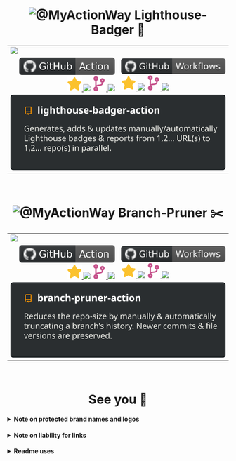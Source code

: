 <div align="center">

# <img src="https://avatars.githubusercontent.com/u/80457499?s=60&amp;v=4" alt="@MyActionWay" size="25" height="25" width="25"/> Lighthouse-Badger :badger:

<table>
<tr>
<td colspan="2">
<a href="https://github.com/myactionway/lighthouse-badger-action" title="Explore this" target="_blank"><img src="https://repository-images.githubusercontent.com/359827195/1a084a2e-f30b-4c5d-b4a8-a3ce60d6f945"/></a>
</td>
</tr>

<tr>
<td align="right" width="400px">
<a href="https://github.com/myactionway/lighthouse-badger-action" title="Check it out" target="_blank"><img src="https://raw.githubusercontent.com/sitdisch/cloud/master/badges/others/GitHub-Action-grey.svg"/></a><br>
<a href="https://github.com/myactionway/lighthouse-badger-action" title="Stars of Lighthouse-Badger-Action" target="_blank"><img src="https://raw.githubusercontent.com/sitdisch/cloud/master/3parties/star-solid.svg"/> <img src="https://img.shields.io/github/stars/myactionway/lighthouse-badger-action?label=&cacheSeconds=3600"/></a> <a href="https://github.com/myactionway/lighthouse-badger-action" title="Forks of Lighthouse-Badger-Action" target="_blank"><img src="https://raw.githubusercontent.com/sitdisch/cloud/master/3parties/code-branch-solid.svg"/> <img src="https://img.shields.io/github/forks/myactionway/lighthouse-badger-action?label=&cacheSeconds=3600"/></a>
</td>

<td align="left" width="400px">
<a href="https://github.com/myactionway/lighthouse-badger-workflows" title="Check it out" target="_blank"><img src="https://raw.githubusercontent.com/sitdisch/cloud/master/badges/others/GitHub-Workflows-grey.svg"/></a><br>
<a href="https://github.com/myactionway/lighthouse-badger-workflows" title="Stars of Lighthouse-Badger-Workflows" target="_blank"><img src="https://raw.githubusercontent.com/sitdisch/cloud/master/3parties/star-solid.svg"/> <img src="https://img.shields.io/github/stars/myactionway/lighthouse-badger-workflows?label=&cacheSeconds=3600"/></a> <a href="https://github.com/myactionway/lighthouse-badger-workflows" title="Forks of Lighthouse-Badger-Workflows" target="_blank"><img src="https://raw.githubusercontent.com/sitdisch/cloud/master/3parties/code-branch-solid.svg"/> <img src="https://img.shields.io/github/forks/myactionway/lighthouse-badger-workflows?label=&cacheSeconds=3600"/></a>
</td>
</tr>

<tr>
<td align="center" colspan="2">
<a href="https://github.com/myactionway/lighthouse-badger-action" title="Explore this" target="_blank"><img src="https://raw.githubusercontent.com/sitdisch/cloud/master/github_pins/lighthouse_action.svg"/></a>
</td>
</tr>
</table>

<br>

# <img src="https://avatars.githubusercontent.com/u/80457499?s=60&amp;v=4" alt="@MyActionWay" size="25" height="25" width="25"/> Branch-Pruner :scissors:

<table>
<tr>
<td colspan="2">
<a href="https://github.com/myactionway/branch-pruner-action" title="Explore this" target="_blank"><img src="https://repository-images.githubusercontent.com/352585266/cc34310b-3ab2-4085-b5f5-b1b2cc306a64"/></a>
</td>
</tr>

<tr>
<td align="right" width="400px">
<a href="https://github.com/myactionway/branch-pruner-action" title="Check it out" target="_blank"><img src="https://raw.githubusercontent.com/sitdisch/cloud/master/badges/others/GitHub-Action-grey.svg"/></a><br>
<a href="https://github.com/myactionway/branch-pruner-action" title="Stars of Branch-Pruner-Action" target="_blank"><img src="https://raw.githubusercontent.com/sitdisch/cloud/master/3parties/star-solid.svg"/> <img src="https://img.shields.io/github/stars/myactionway/branch-pruner-action?label=&cacheSeconds=3600"/></a> <a href="https://github.com/myactionway/branch-pruner-action" title="Forks of Branch-Pruner-Action" target="_blank"><img src="https://raw.githubusercontent.com/sitdisch/cloud/master/3parties/code-branch-solid.svg"/> <img src="https://img.shields.io/github/forks/myactionway/branch-pruner-action?label=&cacheSeconds=3600"/></a>
</td>

<td align="left" width="400px">
<a href="https://github.com/myactionway/branch-pruner-workflows" title="Check it out" target="_blank"><img src="https://raw.githubusercontent.com/sitdisch/cloud/master/badges/others/GitHub-Workflows-grey.svg"/></a><br>
<a href="https://github.com/myactionway/branch-pruner-workflows" title="Stars of Branch-Pruner-Workflows" target="_blank"><img src="https://raw.githubusercontent.com/sitdisch/cloud/master/3parties/star-solid.svg"/> <img src="https://img.shields.io/github/stars/myactionway/branch-pruner-workflows?label=&cacheSeconds=3600"/></a> <a href="https://github.com/myactionway/branch-pruner-workflows" title="Forks of Branch-Pruner-Workflows" target="_blank"><img src="https://raw.githubusercontent.com/sitdisch/cloud/master/3parties/code-branch-solid.svg"/> <img src="https://img.shields.io/github/forks/myactionway/branch-pruner-workflows?label=&cacheSeconds=3600"/></a>
</td>
</tr>

<tr>
<td align="center" colspan="2">
<a href="https://github.com/myactionway/branch-pruner-action" title="Explore this" target="_blank"><img src="https://raw.githubusercontent.com/sitdisch/cloud/master/github_pins/pruner_action.svg"/></a>
</td>
</tr>
</table>

<br>

# See you :wave:
</div>

<h4><details><summary>Note on protected brand names and logos</summary>

> * The use of protected brand names, trade names, utility models and brand logos on this website does not constitute an infringement of copyright; rather, it serves as an illustrative note. Even if this is not marked as such at the respective points, the corresponding legal provisions always apply.
>
> * The brand names and logos used are the property of their respective owners and are subject to their copyright provisions.
> * This offer is in no way related to the legal entities of the protected brand names and logos used.

</details></h4>

<h4><details><summary>Note on liability for links</summary>

> * This README contains links to external third-party websites. The README operator has no influence on the content of these sites. Therefore, he cannot assume any liability. Instead, the respective provider is always responsible for the content.
> 
> * The linked pages were checked for possible legal violations at the time of linking and illegal content wasn't discernible. A permanent control of the linked pages is unreasonable without concrete evidence of an infringement. However, if the README operator becomes aware of such a violation, he will act immediately. 

</details></h4>

<h4><details><summary>Readme uses</summary>

> * [star-solid.svg](https://fontawesome.com/v5.15/icons/star?style=solid "Check it out") & [code-branch-solid.svg](https://fontawesome.com/v5.15/icons/code-branch?style=solid "Check it out") [License: [CC&nbsp;BY&nbsp;4.0](https://fontawesome.com/license/free "Check it out"); Copyright: ©️  Fonticons, Inc.; Changes: made]
> 
> * [GitHub Readme Stats](https://github.com/anuraghazra/github-readme-stats "Check it out") [License: [MIT](https://github.com/anuraghazra/github-readme-stats/blob/master/LICENSE "Go there"); Copyright ©️ 2021 Anurag Hazra; Changes: made]
> * [Shields.io](https://github.com/badges/shields "Check it out") [License: [CC0&nbsp;1.0](https://github.com/badges/shields/blob/master/LICENSE "Go there")] 

</details></h4>
